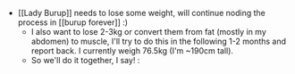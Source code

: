 - [[Lady Burup]] needs to lose some weight, will continue noding the process in [[burup forever]] :)
  - I also want to lose 2-3kg or convert them from fat (mostly in my abdomen) to muscle, I'll try to do this in the following 1-2 months and report back. I currently weigh 76.5kg (I'm ~190cm tall).
  - So we'll do it together, I say! :
